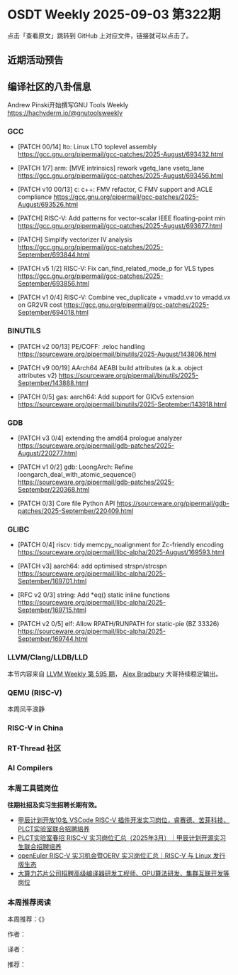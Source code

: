# OSDT Weekly 2025-09-03 第322期

点击「查看原文」跳转到 GitHub 上对应文件，链接就可以点击了。

## 近期活动预告

## 编译社区的八卦信息

Andrew Pinski开始撰写GNU Tools Weekly
  https://hachyderm.io/@gnutoolsweekly

### GCC

- [PATCH 00/14] lto: Linux LTO toplevel assembly
  https://gcc.gnu.org/pipermail/gcc-patches/2025-August/693432.html

- [PATCH 1/7] arm: [MVE intrinsics] rework vgetq_lane vsetq_lane
  https://gcc.gnu.org/pipermail/gcc-patches/2025-August/693456.html

- [PATCH v10 00/13] c: c++: FMV refactor, C FMV support and ACLE compliance
  https://gcc.gnu.org/pipermail/gcc-patches/2025-August/693526.html

- [PATCH] RISC-V: Add patterns for vector-scalar IEEE floating-point min
  https://gcc.gnu.org/pipermail/gcc-patches/2025-August/693677.html

- [PATCH] Simplify vectorizer IV analysis
  https://gcc.gnu.org/pipermail/gcc-patches/2025-September/693844.html

- [PATCH v5 1/2] RISC-V: Fix can_find_related_mode_p for VLS types
  https://gcc.gnu.org/pipermail/gcc-patches/2025-September/693856.html

- [PATCH v1 0/4] RISC-V: Combine vec_duplicate + vmadd.vv to vmadd.vx on GR2VR cost
  https://gcc.gnu.org/pipermail/gcc-patches/2025-September/694018.html

### BINUTILS

- [PATCH v2 00/13] PE/COFF: .reloc handling
  https://sourceware.org/pipermail/binutils/2025-August/143806.html

- [PATCH v9 00/19] AArch64 AEABI build attributes (a.k.a. object attributes v2)
  https://sourceware.org/pipermail/binutils/2025-September/143888.html

- [PATCH 0/5] gas: aarch64: Add support for GICv5 extension
  https://sourceware.org/pipermail/binutils/2025-September/143918.html

### GDB

- [PATCH v3 0/4] extending the amd64 prologue analyzer
  https://sourceware.org/pipermail/gdb-patches/2025-August/220277.html

- [PATCH v1 0/2] gdb: LoongArch: Refine loongarch_deal_with_atomic_sequence()
  https://sourceware.org/pipermail/gdb-patches/2025-September/220368.html

- [PATCH 0/3] Core file Python API
  https://sourceware.org/pipermail/gdb-patches/2025-September/220409.html

### GLIBC

- [PATCH 0/4] riscv: tidy memcpy_noalignment for Zc-friendly encoding
  https://sourceware.org/pipermail/libc-alpha/2025-August/169593.html

- [PATCH v3] aarch64: add optimised strspn/strcspn
  https://sourceware.org/pipermail/libc-alpha/2025-September/169701.html

- [RFC v2 0/3] string: Add *eq() static inline functions
  https://sourceware.org/pipermail/libc-alpha/2025-September/169715.html

- [PATCH v2 0/5] elf: Allow RPATH/RUNPATH for static-pie (BZ 33326)
  https://sourceware.org/pipermail/libc-alpha/2025-September/169744.html

### LLVM/Clang/LLDB/LLD

本节内容来自 [LLVM Weekly 第 595 期](http://llvmweekly.org/issue/595)，
[Alex Bradbury](https://www.linkedin.com/in/alex-bradbury/) 大哥持续稳定输出。

### QEMU (RISC-V)

本周风平浪静

### RISC-V in China

### RT-Thread 社区

### AI Compilers

### 本周工具链岗位

**往期社招及实习生招聘长期有效。**

- [甲辰计划开放10名 VSCode RISC-V 插件开发实习岗位，睿赛德、苦芽科技、PLCT实验室联合招聘培养](https://mp.weixin.qq.com/s/zbMmsuAb3_XwBByTdKYM-Q)
- [PLCT实验室春招 RISC-V 实习岗位汇总（2025年3月）｜甲辰计划开源实习生联合招聘培养](https://mp.weixin.qq.com/s/no5v_YeGI3LUE7mYv5wUpQ)
- [openEuler RISC-V 实习机会暨OERV 实习岗位汇总｜RISC-V 与 Linux 发行版生态](https://mp.weixin.qq.com/s/87XEhORtte_iTTZqjinX2g)
- [大算力芯片公司招聘高级编译器研发工程师、GPU算法研发、集群互联开发等岗位](https://mp.weixin.qq.com/s/ONoNJ5jZmL794AdtlHrDuQ)

### 本周推荐阅读

本周推荐：《》

作者：

译者：

推荐：

